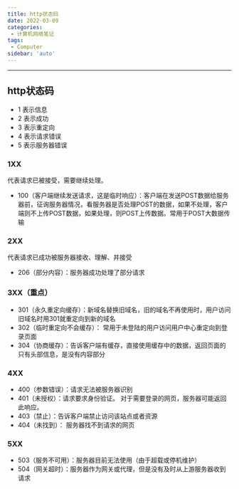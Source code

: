 ```yaml
---
title: http状态码
date: 2022-03-09
categories:
 - 计算机网络笔记
tags:
 - Computer
sidebar: 'auto'
---
```

---
## http状态码
- 1 表示信息
- 2 表示成功
- 3 表示重定向
- 4 表示请求错误
- 5 表示服务器错误

### 1XX
代表请求已被接受，需要继续处理。
- 100（客户端继续发送请求，这是临时响应）：客户端在发送POST数据给服务器前，征询服务器情况，看服务器是否处理POST的数据，如果不处理，客户端则不上传POST数据，如果处理，则POST上传数据。常用于POST大数据传输

### 2XX
代表请求已成功被服务器接收、理解、并接受
- 206（部分内容）：服务器成功处理了部分请求

### 3XX（重点）
- 301（永久重定向缓存）：新域名替换旧域名，旧的域名不再使用时，用户访问旧域名时用301就重定向到新的域名
- 302（临时重定向不会缓存）： 常用于未登陆的用户访问用户中心重定向到登录页面
- 304（协商缓存）：告诉客户端有缓存，直接使用缓存中的数据，返回页面的只有头部信息，是没有内容部分

### 4XX
- 400（参数错误）：请求无法被服务器识别
- 401（未授权）：请求要求身份验证。 对于需要登录的网页，服务器可能返回此响应。
- 403（禁止）：告诉客户端禁止访问该站点或者资源
- 404（未找到）： 服务器找不到请求的网页

### 5XX
- 503（服务不可用）：服务器目前无法使用（由于超载或停机维护）
- 504（网关超时）：服务器作为网关或代理，但是没有及时从上游服务器收到请求